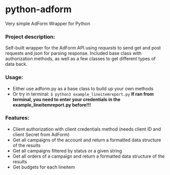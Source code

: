 # python-adform
Very simple AdForm Wrapper for Python

### Project description:
Self-built wrapper for the AdForm API using *requests* to send get and post requests and *json* for parsing response.
Included base class with authorization methods, as well as a few classes to get different types of data back.

### Usage:
- Either use adform.py as a base class to build up your own methods
- Or try in terminal: `$ python3 example_lineitemreport.py` 
**If ran from terminal, you need to enter your credentials in the example_lineitemreport.py before!!!**

### Features:
- Client authorization with client credentials method (needs client ID and client Secret from AdForm)
- Get all campaigns of the account and return a formatted data structure of the results
- Get all campaigns filtered by status or a given string
- Get all orders of a campaign and return a formatted data structure of the results
- Get budgets for each lineitem

